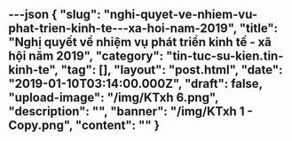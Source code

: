 ---json
{
    "slug": "nghi-quyet-ve-nhiem-vu-phat-trien-kinh-te---xa-hoi-nam-2019",
    "title": "Nghị quyết về nhiệm vụ phát triển kinh tế - xã hội năm 2019",
    "category": "tin-tuc-su-kien.tin-kinh-te",
    "tag": [],
    "layout": "post.html",
    "date": "2019-01-10T03:14:00.000Z",
    "draft": false,
    "upload-image": "/img/KTxh 6.png",
    "description": "",
    "banner": "/img/KTxh 1 - Copy.png",
    "__content__": ""
}
---
<p><img alt="" src="/img/KTxh 1.png" /></p>

<p><img alt="" src="/img/KTxh 2.png" /></p>

<p><img alt="" src="/img/KTxh 3.png" /></p>

<p><img alt="" src="/img/KTxh 4.png" /></p>

<p><img alt="" src="/img/KTxh 5.png" /></p>

<p><img alt="" src="/img/KTxh 6.png" /></p>

<p>&nbsp;</p>
